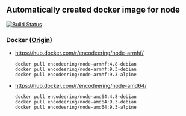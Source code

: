 ## Automatically created docker image for node

[![Build Status](https://travis-ci.org/encodeering/docker-node.svg?branch=master)](https://travis-ci.org/encodeering/docker-node)

### Docker ([Origin](https://github.com/nodejs/docker-node))

- https://hub.docker.com/r/encodeering/node-armhf/

    ```docker pull encodeering/node-armhf:4.8-debian```  
    ```docker pull encodeering/node-armhf:9.3-debian```  
    ```docker pull encodeering/node-armhf:9.3-alpine```

- https://hub.docker.com/r/encodeering/node-amd64/

    ```docker pull encodeering/node-amd64:4.8-debian```  
    ```docker pull encodeering/node-amd64:9.3-debian```  
    ```docker pull encodeering/node-amd64:9.3-alpine```
